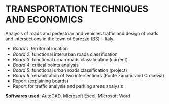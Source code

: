 # TRANSPORTATION TECHNIQUES AND ECONOMICS
Analysis of roads and pedestrian and vehicles traffic and design of roads and intersections in the town of Sarezzo (BS) – Italy.

- *Board 1*: territorial location
- *Board 2*: functional interurban roads classification 
- *Board 3*: functional urban roads classification (current)
- *Board 4*: critical points analysis
- *Board 5*: functional urban roads classification (project)
- *Board 6*: rehabilitation of two intersections (Ponte Zanano and Crocevia)
- Report (explaining boards)
- Report for traffic analysis and parking areas analysis

**Softwares used**: AutoCAD, Microsoft Excel, Microsoft Word

